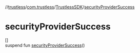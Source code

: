 //[trustless](../../../index.md)/[com.trustless](../index.md)/[TrustlessSDK](index.md)/[securityProviderSuccess](security-provider-success.md)

# securityProviderSuccess

[]\
suspend fun [securityProviderSuccess](security-provider-success.md)()
